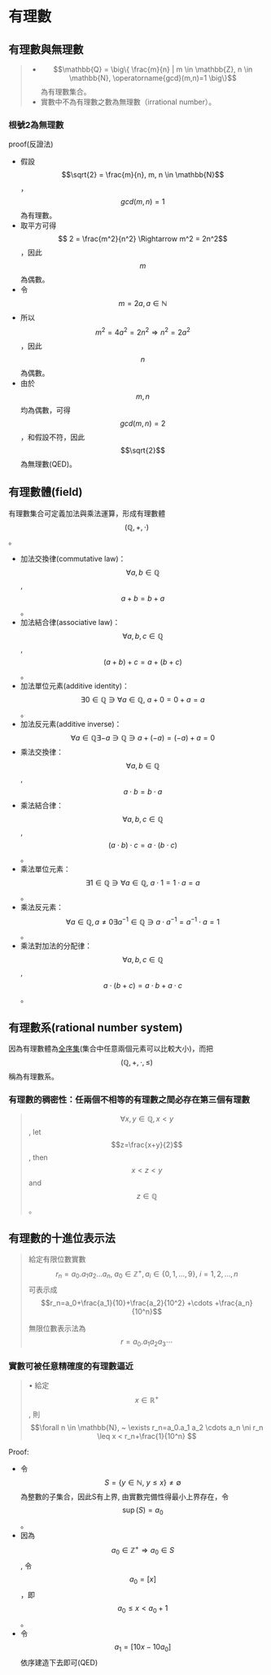 # 有理數

## 有理數與無理數

> * $$\mathbb{Q} = \big\{ \frac{m}{n} | m \in \mathbb{Z}, n \in \mathbb{N}, \operatorname{gcd}(m,n)=1 \big\}$$為有理數集合。
> * 實數中不為有理數之數為無理數（irrational number）。

### 根號2為無理數

proof\(反證法\)

* 假設$$\sqrt{2} = \frac{m}{n}, m, n \in \mathbb{N}$$，$$gcd(m,n)=1$$為有理數。
* 取平方可得  $$ 2 = \frac{m^2}{n^2} \Rightarrow m^2 = 2n^2$$，因此$$m$$為偶數。
* 令$$ m = 2a, a \in \mathbb{N}$$
* 所以$$m^2 = 4a^2 = 2n^2 \Rightarrow n^2 = 2a^2$$，因此$$n$$為偶數。
* 由於$$m,n$$均為偶數，可得$$gcd(m,n)=2$$，和假設不符，因此$$\sqrt{2}$$為無理數\(QED\)。



## 有理數體\(field\)

有理數集合可定義加法與乘法運算，形成有理數體$$(\mathbb{Q}, +, \cdot)$$。

* 加法交換律\(commutative law\)：$$\forall a,b \in \mathbb{Q}$$, $$a+b=b+a$$。
* 加法結合律\(associative law\)：$$\forall a,b,c \in \mathbb{Q}$$, $$(a+b)+c=a+(b+c)$$。
* 加法單位元素\(additive identity\)：$$\exists 0 \in \mathbb{Q} \ni \forall a \in \mathbb{Q},\ a+0=0+a=a$$。
* 加法反元素\(additive inverse\)：$$\forall a \in \mathbb{Q} \exists -a \ni \mathbb{Q} \ni a+(-a) = (-a)+a=0$$
* 乘法交換律：$$\forall a,b \in \mathbb{Q}$$, $$a \cdot b = b \cdot a$$
* 乘法結合律：$$\forall a,b,c \in \mathbb{Q}$$, $$(a \cdot b) \cdot c=a \cdot (b \cdot c)$$。
* 乘法單位元素：$$\exists 1 \in \mathbb{Q} \ni \forall a \in \mathbb{Q},\ a\cdot 1 = 1 \cdot a = a$$。
* 乘法反元素：$$\forall a \in \mathbb{Q}, a \neq 0 \exists a^{-1} \in \mathbb{Q} \ni a \cdot a^{-1} = a^{-1} \cdot a = 1$$。
* 乘法對加法的分配律：$$\forall a,b,c \in \mathbb{Q}$$, $$a \cdot (b+c)=a\cdot b + a \cdot c$$。

## 有理數系\(rational number system\)

因為有理數體為[全序集](partial-total-order-set.md#quan-xu-ji-total-order-set)\(集合中任意兩個元素可以比較大小\)，而把$$(\mathbb{Q}, + , \cdot, \leq)$$稱為有理數系。

### 有理數的稠密性：任兩個不相等的有理數之間必存在第三個有理數

> $$\forall x,y \in \mathbb{Q}, x < y$$, let $$z=\frac{x+y}{2}$$, then $$x < z < y$$ and $$z \in \mathbb{Q}$$。

## 有理數的十進位表示法

> 給定有限位數實數$$r_n=a_0.a_1 a_2\ldots a_n, ~ a_0 \in \mathbb{Z}^{+}, a_i \in \{0,1,\ldots, 9\}, ~ i=1,2,\ldots, n $$可表示成$$r_n=a_0+\frac{a_1}{10}+\frac{a_2}{10^2} +\cdots +\frac{a_n}{10^n}$$ 
>
> 無限位數表示法為$$r=a_0.a_1 a_2 a_3\cdots $$

### 實數可被任意精確度的有理數逼近

> • 給定$$x \in \mathbb{R}^+$$, 則$$\forall n \in \mathbb{N}, ~ \exists r_n=a_0.a_1 a_2 \cdots a_n \ni r_n \leq x < r_n+\frac{1}{10^n} $$

Proof:

* 令$$S=\{y \in \mathbb{N}, ~y\leq x\}\neq \emptyset$$ 為整數的子集合，因此S有上界, 由實數完備性得最小上界存在，令$$\sup(⁡S)=a_0$$。
* 因為$$a_0 \in \mathbb{Z}^+ \Rightarrow a_0 \in S$$, 令$$a_0=[x]$$  ，即$$ a_0 \leq x<a_0+1  $$。
* 令$$a_1=[10x−10a_0 ]$$  依序建造下去即可\(QED\)

